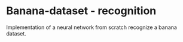 # Banana-dataset - recognition
Implementation of a neural network from scratch recognize a banana dataset. 
